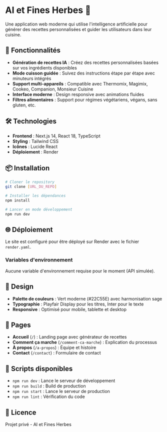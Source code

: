 # AI et Fines Herbes 🍃

Une application web moderne qui utilise l'intelligence artificielle pour générer des recettes personnalisées et guider les utilisateurs dans leur cuisine.

## 🚀 Fonctionnalités

- **Génération de recettes IA** : Créez des recettes personnalisées basées sur vos ingrédients disponibles
- **Mode cuisson guidée** : Suivez des instructions étape par étape avec minuteurs intégrés
- **Support multi-appareils** : Compatible avec Thermomix, Magimix, Cookeo, Companion, Monsieur Cuisine
- **Interface moderne** : Design responsive avec animations fluides
- **Filtres alimentaires** : Support pour régimes végétariens, végans, sans gluten, etc.

## 🛠️ Technologies

- **Frontend** : Next.js 14, React 18, TypeScript
- **Styling** : Tailwind CSS
- **Icônes** : Lucide React
- **Déploiement** : Render

## 📦 Installation

```bash
# Cloner le repository
git clone [URL_DU_REPO]

# Installer les dépendances
npm install

# Lancer en mode développement
npm run dev
```

## 🌐 Déploiement

Le site est configuré pour être déployé sur Render avec le fichier `render.yaml`.

### Variables d'environnement

Aucune variable d'environnement requise pour le moment (API simulée).

## 🎨 Design

- **Palette de couleurs** : Vert moderne (#22C55E) avec harmonisation sage
- **Typographie** : Playfair Display pour les titres, Inter pour le texte
- **Responsive** : Optimisé pour mobile, tablette et desktop

## 📱 Pages

- **Accueil** (`/`) : Landing page avec générateur de recettes
- **Comment ça marche** (`/comment-ca-marche`) : Explication du processus
- **À propos** (`/a-propos`) : Équipe et histoire
- **Contact** (`/contact`) : Formulaire de contact

## 🔧 Scripts disponibles

- `npm run dev` : Lance le serveur de développement
- `npm run build` : Build de production
- `npm run start` : Lance le serveur de production
- `npm run lint` : Vérification du code

## 📄 Licence

Projet privé - AI et Fines Herbes 